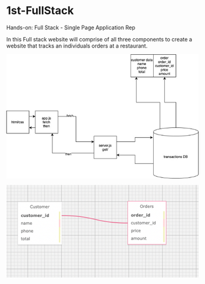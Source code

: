 # 1st-FullStack
Hands-on: Full Stack - Single Page Application Rep

In this Full stack website will comprise of all three components to create a website
that tracks an individuals orders at a restaurant.


![placeholder-text](Untitled-Diagram.jpg)

![placeholder-text](erd.png)

